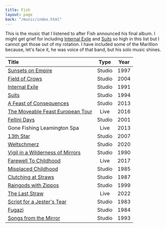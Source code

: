 ```yaml
---
title: Fish
layout: page
back: "/music/index.html"
---
```


This is the music that I listened to after Fish announced his final
album. I might get grief for including [Internal Exile][exile] and
[Suits][suits] so high in this list but I cannot get those out of my
rotation. I have included some of the Marillion because, let's face
it, he was voice of that band, but his solo music shines.

| Title                                         |  Type  | Year |
| :-------------------------------------------- | :----: | :--: |
| [Sunsets on Empire][sunsets]                  | Studio | 1997 |
| [Field of Crows][crows]                       | Studio | 2004 |
| [Internal Exile][exile]                       | Studio | 1991 |
| [Suits][suits]                                | Studio | 1994 |
| [A Feast of Consequences][feast]              | Studio | 2013 |
| [The Moveable Feast European Tour][feasttour] |  Live  | 2016 |
| [Fellini Days][fellini]                       | Studio | 2001 |
| Gone Fishing Leamington Spa                   |  Live  | 2013 |
| [13th Star][star]                             | Studio | 2007 |
| [Weltschmerz][weltschmerz]                    | Studio | 2020 |
| [Vigil in a Wilderness of Mirrors][vigil]     | Studio | 1990 |
| [Farewell To Childhood][farewell]             |  Live  | 2017 |
| [Misplaced Childhood][childhood]              | Studio | 1985 |
| [Clutching at Straws][straws]                 | Studio | 1987 |
| [Raingods with Zippos][raingods]              | Studio | 1999 |
| [The Last Straw][laststraw]                   |  Live  | 2022 |
| [Script for a Jester's Tear][script]          | Studio | 1983 |
| [Fugazi][fugazi]                              | Studio | 1984 |
| [Songs from the Mirror][mirror]               | Studio | 1993 |

[script]:https://en.wikipedia.org/wiki/Script_for_a_Jester%27s_Tear
[fugazi]:https://en.wikipedia.org/wiki/Fugazi_(album)
[childhood]:https://en.wikipedia.org/wiki/Misplaced_Childhood
[straws]:https://en.wikipedia.org/wiki/Clutching_at_Straws
[vigil]:https://en.wikipedia.org/wiki/Vigil_in_a_Wilderness_of_Mirrors
[exile]:https://en.wikipedia.org/wiki/Internal_Exile_(Fish_album)
[mirror]:https://en.wikipedia.org/wiki/Songs_from_the_Mirror
[suits]:https://en.wikipedia.org/wiki/Suits_(album)
[sunsets]:https://en.wikipedia.org/wiki/Sunsets_on_Empire
[raingods]:https://fishmusic.scot/discography/raingods-with-zippos/
[fellini]:https://fishmusic.scot/discography/fellini-days/
[crows]:https://en.wikipedia.org/wiki/Field_of_Crows
[star]:https://en.wikipedia.org/wiki/13th_Star
[feast]:https://en.wikipedia.org/wiki/A_Feast_of_Consequences
[weltschmerz]:https://fishmusic.scot/discography/weltschmerz/
[laststraw]:https://fishmusic.scot/discography/the-last-straw-live-in-glasgow-2018/
[feasttour]:https://fishmusic.scot/discography/the-moveable-feast-european-tour-2013-2015/
[farewell]:https://fishmusic.scot/discography/farewell-to-childhood-live-in-europe-2015-2016/







